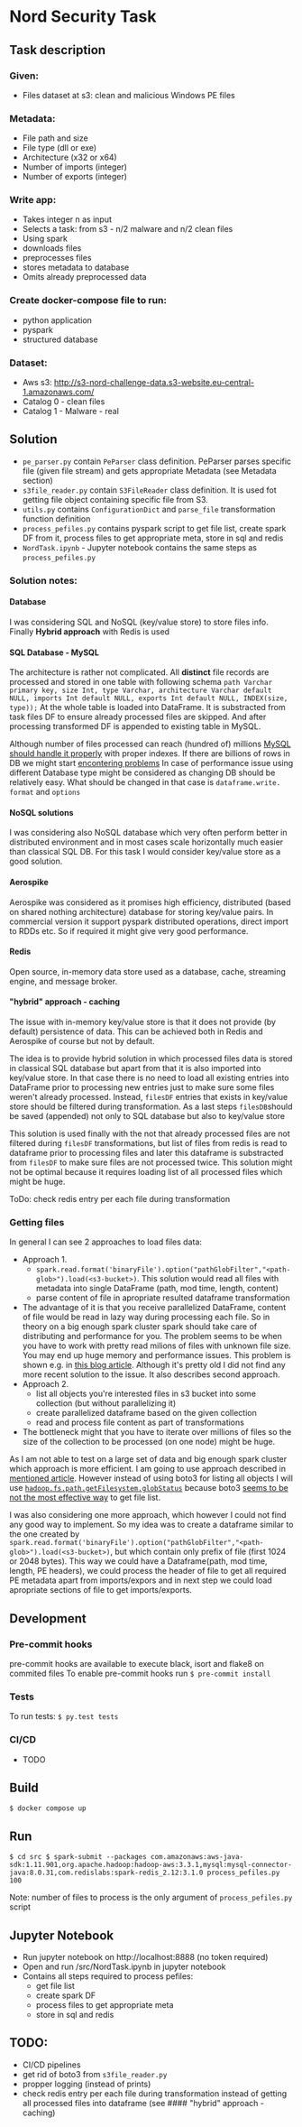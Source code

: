 # Nord Security Task

## Task description
### Given:
  -  Files dataset at s3: clean and malicious Windows PE files
### Metadata:
  - File path and size
  - File type (dll or exe)
  - Architecture (x32 or x64)
  - Number of imports (integer)
  - Number of exports (integer)
### Write app:
  - Takes integer n as input
  - Selects a task: from s3 - n/2 malware and n/2 clean files
  - Using spark
  - downloads files
  - preprocesses files 
  - stores metadata to database
  - Omits already preprocessed data
### Create docker-compose file to run:
  - python application
  - pyspark
  - structured database
### Dataset:
  -  Aws s3: http://s3-nord-challenge-data.s3-website.eu-central-1.amazonaws.com/
  -  Catalog 0 - clean files
  -  Catalog 1 - Malware - real

## Solution
   - `pe_parser.py` contain `PeParser` class definition. PeParser parses specific file (given file stream) and gets appropriate Metadata (see Metadata section)
   - `s3file_reader.py` contain `S3FileReader` class definition. It is used fot getting file object containing specific file from S3.
   - `utils.py` contains `ConfigurationDict` and `parse_file` transformation function definition
   - `process_pefiles.py` contains pyspark script to get file list, create spark DF from it, process files to get appropriate meta, store in sql and redis
   - `NordTask.ipynb` - Jupyter notebook contains the same steps as `process_pefiles.py`

### Solution notes:

#### Database
I was considering SQL and NoSQL (key/value store) to store files info. Finally **Hybrid approach** with Redis is used

#### SQL Database - MySQL
The architecture is rather not complicated. All **distinct** file records are processed and stored in one table with following schema
 `path Varchar primary key, size Int, type Varchar, architecture Varchar default NULL, imports Int default NULL, exports Int default NULL, INDEX(size, type));`
At the whole table is loaded into DataFrame. It is substracted from task files DF to ensure already processed files are skipped. And after processing transformed DF is appended to existing table in MySQL.

Although number of files processed can reach (hundred of) millions [MySQL should handle it properly](https://dba.stackexchange.com/questions/20335/can-mysql-reasonably-perform-queries-on-billions-of-rows) with proper indexes. If there are billions of rows in DB we might start [encontering problems](https://stackoverflow.com/questions/38346613/mysql-and-a-table-with-100-millions-of-rows)
In case of performance issue using different Database type might be considered as changing DB should be relatively easy. What should be changed in that case is `dataframe.write.` `format` and `options`

#### NoSQL solutions

I was considering also NoSQL database which very often perform better in distributed environment and in most cases scale horizontally much easier than classical SQL DB. For this task I would consider key/value store as a good solution.

#### Aerospike
Aerospike was considered as it promises high efficiency, distributed (based on shared nothing architecture) database for storing key/value pairs. In commercial version it support pyspark distributed operations, direct import to RDDs etc. So if required it might give very good performance.

#### Redis
Open source, in-memory data store used as a database, cache, streaming engine, and message broker.


#### "hybrid" approach - caching
The issue with in-memory key/value store is that it does not provide (by default) persistence of data.
This can be achieved both in Redis and Aerospike of course but not by default.

The idea is to provide hybrid solution in which processed files data is stored in classical SQL database but apart from that it is also imported into key/value store. In that case there is no need to load all existing entries into DataFrame prior to processing new entries just to make sure some files weren't already processed. Instead,  `filesDF` entries that exists in key/value store should be filtered during transformation. As a last steps  `filesDB`should be saved (appended) not only to SQL database but also to key/value store

This solution is used finally with the not that already processed files are not filtered during `filesDF` transformations, but list of files from redis is read to dataframe prior to processing files and later this dataframe is substracted from `filesDF` to make sure files are not processed twice. This solution might not be optimal because it requires loading list of all processed files which might be huge. 

ToDo: check redis entry per each file during transformation


### Getting files 
In general I can see 2 approaches to load files data:
   - Approach 1.
     - `spark.read.format('binaryFile').option("pathGlobFilter","<path-glob>").load(<s3-bucket>)`. This solution would read all files with metadata into single DataFrame (path, mod time,  length, content)
     - parse content of file in apropriate resulted dataframe transformation
   - The advantage of it is that you receive parallelized DataFrame, content of file would be read in lazy way during processing each file. So in theory on a big enough spark cluster spark should take care of distributing and performance for you. The problem seems to be when you have to work with pretty read milions of files with unknown file size. You may end up huge memory and performance issues. This problem is shown e.g. in [this blog article](https://wrightturn.wordpress.com/2015/07/22/getting-spark-data-from-aws-s3-using-boto-and-pyspark/). Although it's pretty old I did not find any more recent solution to the issue. It also describes second approach.
   - Approach 2.
       - list all objects you're interested files in s3 bucket into some collection (but without parallelizing it)
       - create parallelized dataframe based on the given collection
       - read and process file content as part of transformations
   - The bottleneck might that you have to iterate over millions of files so the size of the collection to be processed (on one node) might be huge. 
   
As I am not able to test on a large set of data and big enough spark cluster which approach is more efficient. I am going to use approach described in [mentioned article](https://wrightturn.wordpress.com/2015/07/22/getting-spark-data-from-aws-s3-using-boto-and-pyspark). However instead of using boto3 for listing all objects I will use [`hadoop.fs.path.getFilesystem.globStatus`](https://stackoverflow.com/a/67050173/2018369) because boto3 [seems to be not the most effective way](https://stackoverflow.com/q/69920805/2018369) to get file list.

I was also considering one more approach, which however I could not find any good way to implement. So my idea was to create a dataframe similar to the one created by `spark.read.format('binaryFile').option("pathGlobFilter","<path-glob>").load(<s3-bucket>)`, but which contain only prefix of file (first 1024 or 2048 bytes). This way we could have a Dataframe(path, mod time,  length, PE headers), we could process the header of file to get all required PE metadata apart from imports/expors and in next step we could load apropriate sections of file to get imports/exports.

## Development
### Pre-commit hooks
pre-commit hooks are available to execute black, isort and flake8 on commited files
To enable pre-commit hooks run
`$ pre-commit install`

### Tests
To run tests:
`$ py.test tests`

### CI/CD
- TODO

## Build
`$ docker compose up`

## Run
`$ cd src
$ spark-submit --packages com.amazonaws:aws-java-sdk:1.11.901,org.apache.hadoop:hadoop-aws:3.3.1,mysql:mysql-connector-java:8.0.31,com.redislabs:spark-redis_2.12:3.1.0 process_pefiles.py 100`

Note: number of files to process is the only argument of `process_pefiles.py` script


## Jupyter Notebook
- Run jupyter notebook on http://localhost:8888 (no token required)
- Open and run /src/NordTask.ipynb in jupyter notebook
- Contains all steps required to process pefiles:
  - get file list 
  - create spark DF 
  - process files to get appropriate meta
  - store in sql and redis


## TODO:
- CI/CD pipelines
- get rid of boto3 from `s3file_reader.py`
- propper logging (instead of prints)
- check redis entry per each file during transformation instead of getting all processed files into dataframe (see #### "hybrid" approach - caching)
